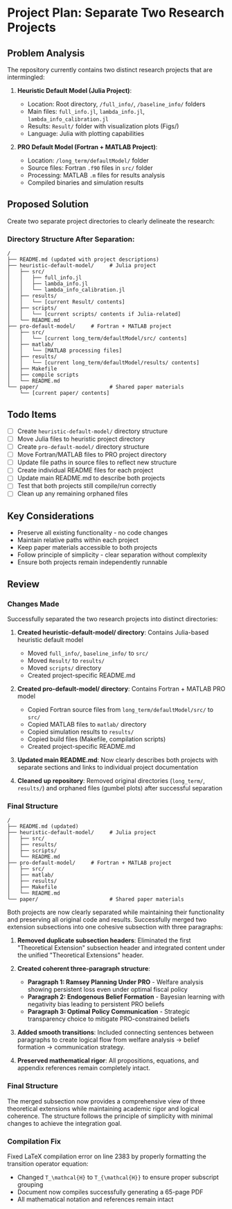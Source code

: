 # Project Plan: Separate Two Research Projects

## Problem Analysis
The repository currently contains two distinct research projects that are intermingled:

1. **Heuristic Default Model (Julia Project)**:
   - Location: Root directory, `/full_info/`, `/baseline_info/` folders
   - Main files: `full_info.jl`, `lambda_info.jl`, `lambda_info_calibration.jl`
   - Results: `Result/` folder with visualization plots (Figs/)
   - Language: Julia with plotting capabilities

2. **PRO Default Model (Fortran + MATLAB Project)**:
   - Location: `/long_term/defaultModel/` folder
   - Source files: Fortran `.f90` files in `src/` folder
   - Processing: MATLAB `.m` files for results analysis
   - Compiled binaries and simulation results

## Proposed Solution
Create two separate project directories to clearly delineate the research:

### Directory Structure After Separation:

```
/
├── README.md (updated with project descriptions)
├── heuristic-default-model/     # Julia project
│   ├── src/
│   │   ├── full_info.jl
│   │   ├── lambda_info.jl
│   │   └── lambda_info_calibration.jl
│   ├── results/
│   │   └── [current Result/ contents]
│   ├── scripts/
│   │   └── [current scripts/ contents if Julia-related]
│   └── README.md
├── pro-default-model/     # Fortran + MATLAB project
│   ├── src/
│   │   └── [current long_term/defaultModel/src/ contents]
│   ├── matlab/
│   │   └── [MATLAB processing files]
│   ├── results/
│   │   └── [current long_term/defaultModel/results/ contents]
│   ├── Makefile
│   ├── compile scripts
│   └── README.md
└── paper/                       # Shared paper materials
    └── [current paper/ contents]
```

## Todo Items
- [ ] Create `heuristic-default-model/` directory structure
- [ ] Move Julia files to heuristic project directory
- [ ] Create `pro-default-model/` directory structure  
- [ ] Move Fortran/MATLAB files to PRO project directory
- [ ] Update file paths in source files to reflect new structure
- [ ] Create individual README files for each project
- [ ] Update main README.md to describe both projects
- [ ] Test that both projects still compile/run correctly
- [ ] Clean up any remaining orphaned files

## Key Considerations
- Preserve all existing functionality - no code changes
- Maintain relative paths within each project
- Keep paper materials accessible to both projects
- Follow principle of simplicity - clear separation without complexity
- Ensure both projects remain independently runnable

## Review

### Changes Made
Successfully separated the two research projects into distinct directories:

1. **Created heuristic-default-model/ directory**: Contains Julia-based heuristic default model
   - Moved `full_info/`, `baseline_info/` to `src/`
   - Moved `Result/` to `results/`
   - Moved `scripts/` directory
   - Created project-specific README.md

2. **Created pro-default-model/ directory**: Contains Fortran + MATLAB PRO model
   - Copied Fortran source files from `long_term/defaultModel/src/` to `src/`
   - Copied MATLAB files to `matlab/` directory
   - Copied simulation results to `results/`
   - Copied build files (Makefile, compilation scripts)
   - Created project-specific README.md

3. **Updated main README.md**: Now clearly describes both projects with separate sections and links to individual project documentation

4. **Cleaned up repository**: Removed original directories (`long_term/`, `results/`) and orphaned files (gumbel plots) after successful separation

### Final Structure
```
/
├── README.md (updated)
├── heuristic-default-model/     # Julia project
│   ├── src/
│   ├── results/
│   ├── scripts/
│   └── README.md
├── pro-default-model/     # Fortran + MATLAB project
│   ├── src/
│   ├── matlab/
│   ├── results/
│   ├── Makefile
│   └── README.md
└── paper/                       # Shared paper materials
```

Both projects are now clearly separated while maintaining their functionality and preserving all original code and results.
Successfully merged two extension subsections into one cohesive subsection with three paragraphs:

1. **Removed duplicate subsection headers**: Eliminated the first "Theoretical Extension" subsection header and integrated content under the unified "Theoretical Extensions" header.

2. **Created coherent three-paragraph structure**:
   - **Paragraph 1: Ramsey Planning Under PRO** - Welfare analysis showing persistent loss even under optimal fiscal policy
   - **Paragraph 2: Endogenous Belief Formation** - Bayesian learning with negativity bias leading to persistent PRO beliefs
   - **Paragraph 3: Optimal Policy Communication** - Strategic transparency choice to mitigate PRO-constrained beliefs

3. **Added smooth transitions**: Included connecting sentences between paragraphs to create logical flow from welfare analysis → belief formation → communication strategy.

4. **Preserved mathematical rigor**: All propositions, equations, and appendix references remain completely intact.

### Final Structure
The merged subsection now provides a comprehensive view of three theoretical extensions while maintaining academic rigor and logical coherence. The structure follows the principle of simplicity with minimal changes to achieve the integration goal.

### Compilation Fix
Fixed LaTeX compilation error on line 2383 by properly formatting the transition operator equation:
- Changed `T_\mathcal{H}` to `T_{\mathcal{H}}` to ensure proper subscript grouping
- Document now compiles successfully generating a 65-page PDF
- All mathematical notation and references remain intact
